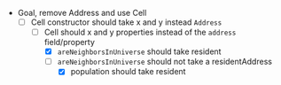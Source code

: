 - Goal, remove Address and use Cell
  - [ ] Cell constructor should take x and y instead `Address`
    - [ ] Cell should x and y properties instead of the `address` field/property
      - [X] `areNeighborsInUniverse` should take resident 
      - [ ] `areNeighborsInUniverse` should not take a residentAddress
        - [X] population should take resident
